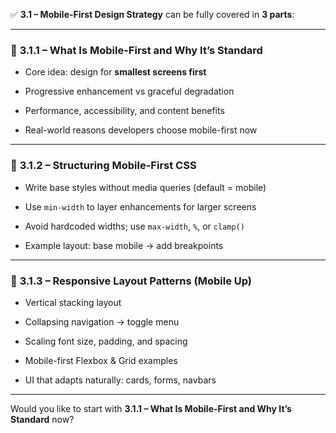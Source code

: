 ✅ **3.1 – Mobile-First Design Strategy** can be fully covered in **3 parts**:

---

### 🔸 **3.1.1 – What Is Mobile-First and Why It’s Standard**

- Core idea: design for **smallest screens first**
    
- Progressive enhancement vs graceful degradation
    
- Performance, accessibility, and content benefits
    
- Real-world reasons developers choose mobile-first now
    

---

### 🔸 **3.1.2 – Structuring Mobile-First CSS**

- Write base styles without media queries (default = mobile)
    
- Use `min-width` to layer enhancements for larger screens
    
- Avoid hardcoded widths; use `max-width`, `%`, or `clamp()`
    
- Example layout: base mobile → add breakpoints
    

---

### 🔸 **3.1.3 – Responsive Layout Patterns (Mobile Up)**

- Vertical stacking layout
    
- Collapsing navigation → toggle menu
    
- Scaling font size, padding, and spacing
    
- Mobile-first Flexbox & Grid examples
    
- UI that adapts naturally: cards, forms, navbars
    

---

Would you like to start with **3.1.1 – What Is Mobile-First and Why It’s Standard** now?